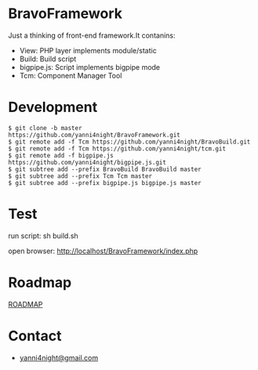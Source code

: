 # BravoFramework
Just a thinking of front-end framework.It contanins:

 - View: PHP layer implements module/static
 - Build: Build script
 - bigpipe.js: Script implements bigpipe mode
 - Tcm: Component Manager Tool

# Development

```
$ git clone -b master https://github.com/yanni4night/BravoFramework.git
$ git remote add -f Tcm https://github.com/yanni4night/BravoBuild.git
$ git remote add -f Tcm https://github.com/yanni4night/tcm.git
$ git remote add -f bigpipe.js https://github.com/yanni4night/bigpipe.js.git
$ git subtree add --prefix BravoBuild BravoBuild master
$ git subtree add --prefix Tcm Tcm master
$ git subtree add --prefix bigpipe.js bigpipe.js master
```

# Test
run script:
    sh build.sh

open browser: <http://localhost/BravoFramework/index.php>

# Roadmap

[ROADMAP](READMAP.md)

# Contact

 - <yanni4night@gmail.com>